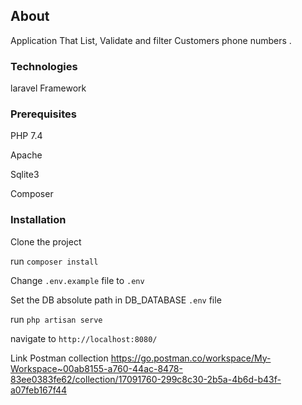 ## About
Application That List, Validate  and filter Customers phone numbers .

### Technologies
laravel Framework

### Prerequisites
PHP 7.4

Apache

Sqlite3

Composer

### Installation

Clone the project 

run `composer install`

Change `.env.example` file to `.env`

Set the DB absolute path in DB_DATABASE `.env` file 

run `php artisan serve`

navigate to `http://localhost:8080/`

Link Postman collection https://go.postman.co/workspace/My-Workspace~00ab8155-a760-44ac-8478-83ee0383fe62/collection/17091760-299c8c30-2b5a-4b6d-b43f-a07feb167f44
